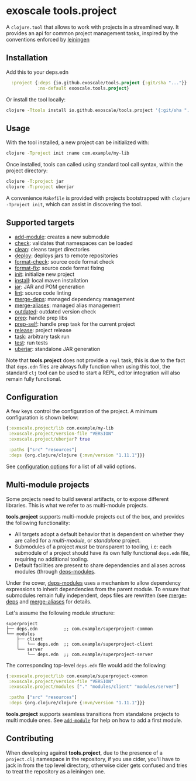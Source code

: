 # exoscale tools.project

A `clojure.tool` that allows to work with projects in a streamlined way.
It provides an api for common project management tasks, inspired by
the conventions enforced by [leiningen](http://leiningen.org)

## Installation

Add this to your deps.edn

``` clj
  :project {:deps {io.github.exoscale/tools.project {:git/sha "..."}}
            :ns-default exoscale.tools.project}
```

Or install the tool locally:

``` bash
clojure -Ttools install io.github.exoscale/tools.project '{:git/sha "..."}' :as project
```

## Usage

With the tool installed, a new project can be initialized with:

``` bash
clojure -Tproject init :name com.example/my-lib
```

Once installed, tools can called using standard tool call syntax, within the project
directory:

``` bash
clojure -T:project jar
clojure -T:project uberjar
```

A convenience `Makefile` is provided with projects bootstrapped with
`clojure -Tproject init`, which can assist in discovering the tool.

## Supported targets

- [add-module](doc/target/add-module.md): creates a new submodule
- [check](doc/target/check.md): validates that namespaces can be loaded
- [clean](doc/target/clean.md): cleans target directories
- [deploy](doc/target/deploy.md): deploys jars to remote repositories
- [format-check](doc/target/format-check.md): source code format check
- [format-fix](doc/target/format-fix.md): source code format fixing
- [init](doc/target/init.md): initialize new project
- [install](doc/target/install.md): local maven installation
- [jar](doc/target/jar.md): JAR and POM generation
- [lint](doc/target/lint.md): source code linting
- [merge-deps](doc/target/merge-deps.md): managed dependency management
- [merge-aliases](doc/target/merge-aliases.md): managed alias management
- [outdated](doc/target/outdated.md): outdated version check
- [prep](doc/target/prep.md): handle prep libs
- [prep-self](doc/target/prep-self.md): handle prep task for the current project
- [release](doc/target/release.md): project release
- [task](doc/target/task.md): arbitrary task run
- [test](doc/target/test.md): run tests
- [uberjar](doc/target/uberjar.md): standalone JAR generation

Note that **tools.project** does not provide a `repl` task, this is due to the
fact that `deps.edn` files are always fully function when using this tool, the
standard `clj` tool can be used to start a REPL, editor integration will also
remain fully functional.

## Configuration

A few keys control the configuration of the project. A minimum configuration
is shown below:

```clojure
{:exoscale.project/lib com.example/my-lib
 :exoscale.project/version-file "VERSION"
 :exoscale.project/uberjar? true

 :paths ["src" "resources"]
 :deps {org.clojure/clojure {:mvn/version "1.11.1"}}}
```

See [configuration options](doc/config-options.md) for a list of
all valid options.

## Multi-module projects

Some projects need to build several artifacts, or to expose different libraries.
This is what we refer to as multi-module projects.

**tools.project** supports multi-module projects out of the box, and provides the
following functionality:

- All targets adopt a default behavior that is dependent on whether they are called
  for a *multi-module*, or *standalone* project.
- Submodules of a project *must* be transparent to tooling, i.e: each submodule of
  a project should have its own fully functional `deps.edn` file, requiring no
  additional tooling.
- Default facilities are present to share dependencies and aliases across modules
  (through [deps-modules](https://github.com/exoscale/deps-modules).

Under the cover,
[deps-modules](https://github.com/exoscale/deps-modules) uses a
mechanism to allow dependency expressions to inherit dependencies from
the parent module. To ensure that submodules remain fully independent,
deps files are rewritten (see [merge-deps](doc/target/merge-deps.md)
and [merge-aliases](doc/target/merge-aliases.md) for details.

Let's assume the following module structure:

```
superproject
├── deps.edn          ;; com.example/superproject-common
└── modules
    ├── client
    │   └── deps.edn  ;; com.example/superproject-client
    └── server
        └── deps.edn  ;; com.example/superproject-server
```

The corresponding top-level `deps.edn` file would
add the following:

``` clojure
{:exoscale.project/lib com.example/superproject-common
 :exoscale.project/version-file "VERSION"
 :exoscale.project/modules ["." "modules/client" "modules/server"]

 :paths ["src" "resources"]
 :deps {org.clojure/clojure {:mvn/version "1.11.1"}}}
```

**tools.project** supports seamless transitions from standalone projects
to multi module ones. See [`add-module`](doc/target/add-module.md) for
help on how to add a first module.

## Contributing

When developing against **tools.project**, due to the presence of a
`project.clj` namespace in the repository, if you use cider, you'll
have to jack in from the top level directory, otherwise cider gets
confused and tries to treat the repository as a leiningen one.
